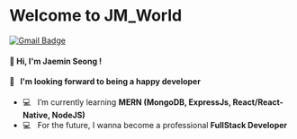 # Welcome to JM_World

[![Gmail Badge](https://img.shields.io/badge/Gmail-d14836?style=flat-square&logo=Gmail&logoColor=white&link=mailto:gidonskaris@gmail.com)](mailto:castle.jaemin@gmail.com) &nbsp;

#### 🙌  Hi, I'm Jaemin Seong ! 
#### 📣  &nbsp; I'm looking forward to being a happy developer

* 💻  &nbsp; I’m currently learning **MERN (MongoDB, ExpressJs, React/React-Native, NodeJS)** 
* 💻  &nbsp; For the future, I wanna become a professional **FullStack Developer** 
